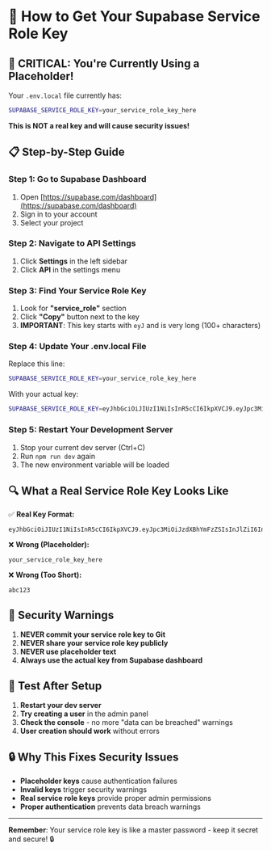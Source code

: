# 🔑 **How to Get Your Supabase Service Role Key**

## 🚨 **CRITICAL: You're Currently Using a Placeholder!**

Your `.env.local` file currently has:
```bash
SUPABASE_SERVICE_ROLE_KEY=your_service_role_key_here
```

**This is NOT a real key and will cause security issues!**

## 📋 **Step-by-Step Guide**

### **Step 1: Go to Supabase Dashboard**
1. Open [https://supabase.com/dashboard](https://supabase.com/dashboard)
2. Sign in to your account
3. Select your project

### **Step 2: Navigate to API Settings**
1. Click **Settings** in the left sidebar
2. Click **API** in the settings menu

### **Step 3: Find Your Service Role Key**
1. Look for **"service_role"** section
2. Click **"Copy"** button next to the key
3. **IMPORTANT**: This key starts with `eyJ` and is very long (100+ characters)

### **Step 4: Update Your .env.local File**
Replace this line:
```bash
SUPABASE_SERVICE_ROLE_KEY=your_service_role_key_here
```

With your actual key:
```bash
SUPABASE_SERVICE_ROLE_KEY=eyJhbGciOiJIUzI1NiIsInR5cCI6IkpXVCJ9.eyJpc3MiOiJzdXBhYmFzZSIsInJlZiI6InhtdG5wdmJqYjV0c2JqY2JqY2JqYyIsInJvbGUiOiJzZXJ2aWNlX3JvbGUiLCJpYXQiOjE2MzQ1NjQ4MDAsImV4cCI6MTk1MDE0MDgwMH0.EGIM96RAZx35hJt9Wjz17QjRpqXy8J0Z0Z0Z0Z0Z0Z0
```

### **Step 5: Restart Your Development Server**
1. Stop your current dev server (Ctrl+C)
2. Run `npm run dev` again
3. The new environment variable will be loaded

## 🔍 **What a Real Service Role Key Looks Like**

✅ **Real Key Format:**
```
eyJhbGciOiJIUzI1NiIsInR5cCI6IkpXVCJ9.eyJpc3MiOiJzdXBhYmFzZSIsInJlZiI6InhtdG5wdmJqYjV0c2JqY2JqY2JqYyIsInJvbGUiOiJzZXJ2aWNlX3JvbGUiLCJpYXQiOjE2MzQ1NjQ4MDAsImV4cCI6MTk1MDE0MDgwMH0.EGIM96RAZx35hJt9Wjz17QjRpqXy8J0Z0Z0Z0Z0Z0Z0
```

❌ **Wrong (Placeholder):**
```
your_service_role_key_here
```

❌ **Wrong (Too Short):**
```
abc123
```

## 🚨 **Security Warnings**

1. **NEVER commit your service role key to Git**
2. **NEVER share your service role key publicly**
3. **NEVER use placeholder text**
4. **Always use the actual key from Supabase dashboard**

## 🧪 **Test After Setup**

1. **Restart your dev server**
2. **Try creating a user** in the admin panel
3. **Check the console** - no more "data can be breached" warnings
4. **User creation should work** without errors

## 🔒 **Why This Fixes Security Issues**

- **Placeholder keys** cause authentication failures
- **Invalid keys** trigger security warnings
- **Real service role keys** provide proper admin permissions
- **Proper authentication** prevents data breach warnings

---

**Remember**: Your service role key is like a master password - keep it secret and secure! 🔒
